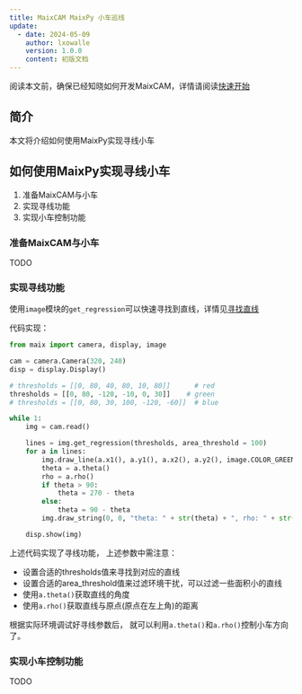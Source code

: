 ```yaml
---
title: MaixCAM MaixPy 小车巡线
update:
  - date: 2024-05-09
    author: lxowalle
    version: 1.0.0
    content: 初版文档
---
```


阅读本文前，确保已经知晓如何开发MaixCAM，详情请阅读[快速开始](../README.md)

## 简介

本文将介绍如何使用MaixPy实现寻线小车

## 如何使用MaixPy实现寻线小车

1. 准备MaixCAM与小车
2. 实现寻线功能
3. 实现小车控制功能

### 准备MaixCAM与小车

TODO

### 实现寻线功能

使用`image`模块的`get_regression`可以快速寻找到直线，详情见[寻找直线](./line_tracking.md)

代码实现：

```python
from maix import camera, display, image

cam = camera.Camera(320, 240)
disp = display.Display()

# thresholds = [[0, 80, 40, 80, 10, 80]]      # red
thresholds = [[0, 80, -120, -10, 0, 30]]    # green
# thresholds = [[0, 80, 30, 100, -120, -60]]  # blue

while 1:
    img = cam.read()

    lines = img.get_regression(thresholds, area_threshold = 100)
    for a in lines:
        img.draw_line(a.x1(), a.y1(), a.x2(), a.y2(), image.COLOR_GREEN, 2)
        theta = a.theta()
        rho = a.rho()
        if theta > 90:
            theta = 270 - theta
        else:
            theta = 90 - theta
        img.draw_string(0, 0, "theta: " + str(theta) + ", rho: " + str(rho), image.COLOR_BLUE)

    disp.show(img)

```

上述代码实现了寻线功能， 上述参数中需注意：

- 设置合适的thresholds值来寻找到对应的直线
- 设置合适的area_threshold值来过滤环境干扰，可以过滤一些面积小的直线
- 使用`a.theta()`获取直线的角度
- 使用`a.rho()`获取直线与原点(原点在左上角)的距离

根据实际环境调试好寻线参数后， 就可以利用`a.theta()`和`a.rho()`控制小车方向了。

### 实现小车控制功能

TODO
